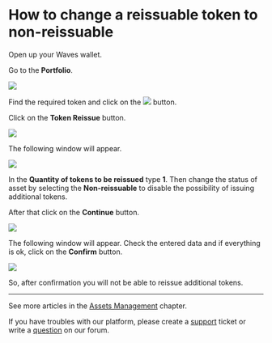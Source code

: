 # How to change a reissuable token to non-reissuable

Open up your Waves wallet.

Go to the **Portfolio**.

![](/_assets/token_creation_04.png)

Find the required token and click on the ![](/_assets/token_reissue_02.png) button.

Click on the **Token Reissue** button.

![](/_assets/token_reissue_03.png)

The following window will appear.

![](/_assets/token_reissue_04.png)

In the **Quantity of tokens to be reissued** type **1**. Then change the status of asset by selecting the **Non-reissuable** to disable the possibility of issuing additional tokens.

After that click on the **Continue** button.

![](/_assets/token_nonreissue_05.png)

The following window will appear.
Check the entered data and if everything is ok, click on the **Confirm** button.

![](/_assets/token_nonreissue_06.png)

So, after confirmation you will not be able to reissue additional tokens.

___

See more articles in the [Assets Management](/waves-client/assets-management.md) chapter.

If you have troubles with our platform, please create a [support](https://support.wavesplatform.com/) ticket or write a [question](https://forum.wavesplatform.com/) on our forum.
